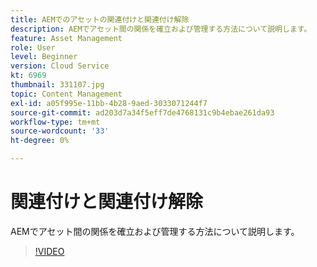 ```yaml
---
title: AEMでのアセットの関連付けと関連付け解除
description: AEMでアセット間の関係を確立および管理する方法について説明します。
feature: Asset Management
role: User
level: Beginner
version: Cloud Service
kt: 6969
thumbnail: 331107.jpg
topic: Content Management
exl-id: a05f995e-11bb-4b28-9aed-3033071244f7
source-git-commit: ad203d7a34f5eff7de4768131c9b4ebae261da93
workflow-type: tm+mt
source-wordcount: '33'
ht-degree: 0%

---
```


# 関連付けと関連付け解除

AEMでアセット間の関係を確立および管理する方法について説明します。

>[!VIDEO](https://video.tv.adobe.com/v/331107/?quality=12&learn=on&hidetitle=true)

